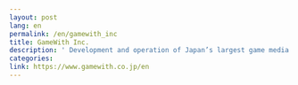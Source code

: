```yaml
---
layout: post
lang: en
permalink: /en/gamewith_inc
title: GameWith Inc.
description: ' Development and operation of Japan’s largest game media GameWith. In addition to the web, there are iOS apps and Android apps. The development department can work remotely twice a week. It is a discretionary labor system. (Hiring) '
categories: 
link: https://www.gamewith.co.jp/en
---
```

